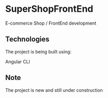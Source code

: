 # SuperShopFrontEnd

E-commerce Shop / FrontEnd development

## Technologies

The project is being built using:

Angular CLI

## Note

The project is new and still under construction
